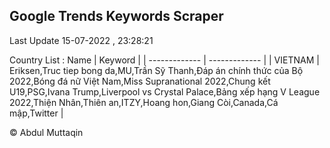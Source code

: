 

## Google Trends Keywords Scraper 
 
Last Update 15-07-2022 , 23:28:21

Country List :
 Name  | Keyword |
| ------------- | ------------- |
| VIETNAM | Eriksen,Truc tiep bong da,MU,Trần Sỹ Thanh,Đáp án chính thức của Bộ 2022,Bóng đá nữ Việt Nam,Miss Supranational 2022,Chung kết U19,PSG,Ivana Trump,Liverpool vs Crystal Palace,Bảng xếp hạng V League 2022,Thiện Nhân,Thiên an,ITZY,Hoang hon,Giang Còi,Canada,Cá mập,Twitter |



© Abdul Muttaqin 
